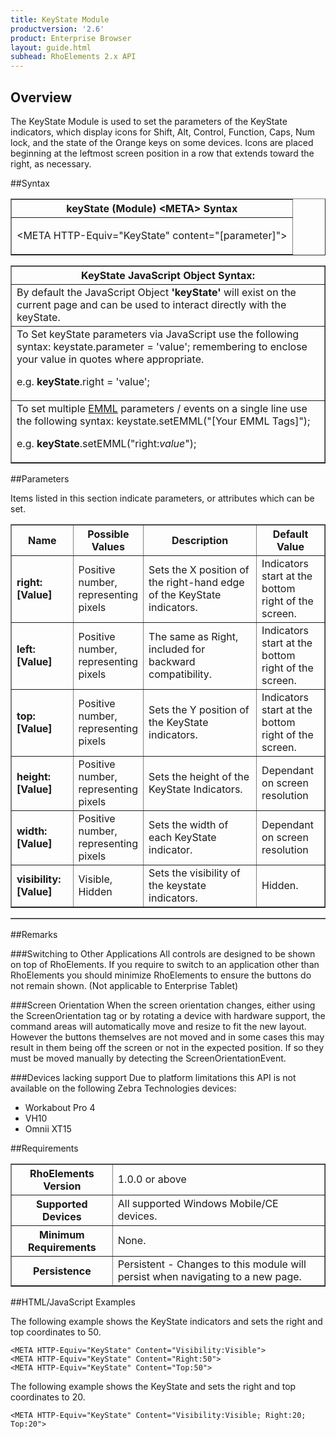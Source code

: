 ```yaml
---
title: KeyState Module
productversion: '2.6'
product: Enterprise Browser
layout: guide.html
subhead: RhoElements 2.x API
---
```


## Overview
The KeyState Module is used to set the parameters of the KeyState indicators, which display icons for Shift, Alt, Control, Function, Caps, Num lock, and the state of the Orange keys on some devices. Icons are placed beginning at the leftmost screen position in a row that extends toward the right, as necessary.

##Syntax

<table class="facelift" style="width:100%" border="1" padding="5px"> <tr><th class="tableHeading">keyState (Module) &lt;META&gt; Syntax
</th></tr><tr><td class="clsSyntaxCells clsOddRow"><p>&lt;META HTTP-Equiv="KeyState" content="[parameter]"&gt;</p></td></tr></table>
<table class="facelift" style="width:100%" border="1" padding="5px"> <tr><th class="tableHeading">KeyState JavaScript Object Syntax:</th></tr><tr><td class="clsSyntaxCells clsOddRow">
By default the JavaScript Object <b>'keyState'</b> will exist on the current page and can be used to interact directly with the keyState.
</td></tr><tr><td class="clsSyntaxCells clsEvenRow">
To Set keyState parameters via JavaScript use the following syntax: keystate.parameter = 'value'; remembering to enclose your value in quotes where appropriate.  
<P />e.g. <b>keyState</b>.right = 'value';
</td></tr><tr><td class="clsSyntaxCells clsOddRow">							
To set multiple <a href="/rhoelements/EMMLOverview">EMML</a> parameters / events on a single line use the following syntax: keystate.setEMML("[Your EMML Tags]");
<P />
e.g. <b>keyState</b>.setEMML("right:<i>value</i>");							
</td></tr></table>

##Parameters

Items listed in this section indicate parameters, or attributes which can be set.
<table class="facelift" style="width:100%" border="1" padding="5px"> <col width="20%" /><col width="20%" /><col width="38%" /><col width="22%" /><tr><th class="tableHeading">Name</th><th class="tableHeading">Possible Values</th><th class="tableHeading">Description</th><th class="tableHeading">Default Value</th></tr><tr><td class="clsSyntaxCells clsOddRow"><b>right:[Value]
</b></td><td class="clsSyntaxCells clsOddRow">Positive number, representing pixels</td><td class="clsSyntaxCells clsOddRow">Sets the X position of the right-hand edge of the KeyState indicators.</td><td class="clsSyntaxCells clsOddRow">Indicators start at the bottom right of the screen.</td></tr><tr><td class="clsSyntaxCells clsEvenRow"><b>left:[Value]
</b></td><td class="clsSyntaxCells clsEvenRow">Positive number, representing pixels</td><td class="clsSyntaxCells clsEvenRow">The same as Right, included for backward compatibility.</td><td class="clsSyntaxCells clsEvenRow">Indicators start at the bottom right of the screen.</td></tr><tr><td class="clsSyntaxCells clsOddRow"><b>top:[Value]
</b></td><td class="clsSyntaxCells clsOddRow">Positive number, representing pixels</td><td class="clsSyntaxCells clsOddRow">Sets the Y position of the KeyState indicators.</td><td class="clsSyntaxCells clsOddRow">Indicators start at the bottom right of the screen.</td></tr><tr><td class="clsSyntaxCells clsEvenRow"><b>height:[Value]
</b></td><td class="clsSyntaxCells clsEvenRow">Positive number, representing pixels</td><td class="clsSyntaxCells clsEvenRow">Sets the height of the KeyState Indicators.</td><td class="clsSyntaxCells clsEvenRow">Dependant on screen resolution</td></tr><tr><td class="clsSyntaxCells clsOddRow"><b>width:[Value]
</b></td><td class="clsSyntaxCells clsOddRow">Positive number, representing pixels</td><td class="clsSyntaxCells clsOddRow">Sets the width of each KeyState indicator.</td><td class="clsSyntaxCells clsOddRow">Dependant on screen resolution</td></tr><tr><td class="clsSyntaxCells clsEvenRow"><b>visibility:[Value]
</b></td><td class="clsSyntaxCells clsEvenRow">Visible, Hidden</td><td class="clsSyntaxCells clsEvenRow">Sets the visibility of the keystate indicators.</td><td class="clsSyntaxCells clsEvenRow">Hidden.</td></tr></table>
<table class="facelift" style="width:100%" border="1" padding="5px"> <col width="78%" /><col width="8%" /><col width="1%" /><col width="5%" /><col width="1%" /><col width="5%" /><col width="2%" /></table>




##Remarks


###Switching to Other Applications
All controls are designed to be shown on top of RhoElements. If you require to switch to an application other than RhoElements you should minimize RhoElements to ensure the buttons do not remain shown. (Not applicable to Enterprise Tablet)


###Screen Orientation
When the screen orientation changes, either using the ScreenOrientation tag or by rotating a device with hardware support, the command areas will automatically move and resize to fit the new layout. However the buttons themselves are not moved and in some cases this may result in them being off the screen or not in the expected position. If so they must be moved manually by detecting the ScreenOrientationEvent.

###Devices lacking support
Due to platform limitations this API is not available on the following Zebra Technologies devices:

* Workabout Pro 4
* VH10
* Omnii XT15


##Requirements

<table class="facelift" style="width:100%" border="1" padding="5px"> <tr><th class="tableHeading">RhoElements Version</th><td class="clsSyntaxCell clsEvenRow">1.0.0 or above
</td></tr><tr><th class="tableHeading">Supported Devices</th><td class="clsSyntaxCell clsOddRow">All supported Windows Mobile/CE devices.</td></tr><tr><th class="tableHeading">Minimum Requirements</th><td class="clsSyntaxCell clsOddRow">None.</td></tr><tr><th class="tableHeading">Persistence</th><td class="clsSyntaxCell clsEvenRow">Persistent - Changes to this module will persist when navigating to a new page.</td></tr></table>


##HTML/JavaScript Examples

The following example shows the KeyState indicators and sets the right and top coordinates to 50.

	<META HTTP-Equiv="KeyState" Content="Visibility:Visible">
	<META HTTP-Equiv="KeyState" Content="Right:50">
	<META HTTP-Equiv="KeyState" Content="Top:50">
	
The following example shows the KeyState and sets the right and top coordinates to 20.

	<META HTTP-Equiv="KeyState" Content="Visibility:Visible; Right:20; Top:20">
	        




